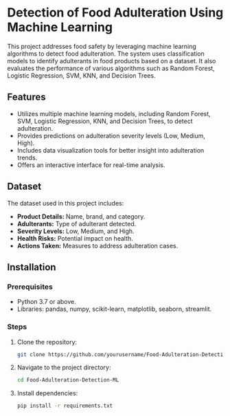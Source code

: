# Detection of Food Adulteration Using Machine Learning
This project addresses food safety by leveraging machine learning algorithms to detect food adulteration. The system uses classification models to identify adulterants in food products based on a dataset. It also evaluates the performance of various algorithms such as Random Forest, Logistic Regression, SVM, KNN, and Decision Trees.

## Features
- Utilizes multiple machine learning models, including Random Forest, SVM, Logistic Regression, KNN, and Decision Trees, to detect adulteration.
- Provides predictions on adulteration severity levels (Low, Medium, High).
- Includes data visualization tools for better insight into adulteration trends.
- Offers an interactive interface for real-time analysis.

## Dataset
The dataset used in this project includes:
- **Product Details:** Name, brand, and category.
- **Adulterants:** Type of adulterant detected.
- **Severity Levels:** Low, Medium, and High.
- **Health Risks:** Potential impact on health.
- **Actions Taken:** Measures to address adulteration cases.

## Installation

### Prerequisites
- Python 3.7 or above.
- Libraries: pandas, numpy, scikit-learn, matplotlib, seaborn, streamlit.

### Steps
1. Clone the repository:
   ```bash
   git clone https://github.com/yourusername/Food-Adulteration-Detection-ML.git
2. Navigate to the project directory:
   ```bash
   cd Food-Adulteration-Detection-ML
3. Install dependencies:
   ```bash
   pip install -r requirements.txt
